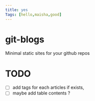 ```yaml
---
title: yes
Tags: [hello,maisha,good]
---
```


# git-blogs
Minimal static sites for your github repos

# TODO 

- [ ] add tags for each articles if exists, 
- [ ] maybe add table contents ? 
